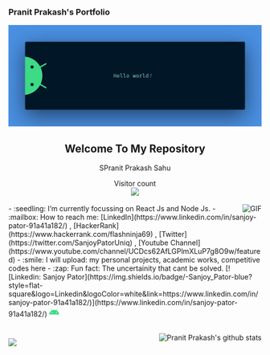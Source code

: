 ### Pranit Prakash's Portfolio
<p align="center">
 <img src="https://github.com/SanjoyPator1/SanjoyPator1/blob/master/banner.png?raw=true" alt="Hello world">
 <h2 align="center">Welcome To My Repository</h2>
 <p align="center"> SPranit Prakash Sahu </p>
</p>
<p align="center">
  Visitor count<br>
  <img src="https://profile-counter.glitch.me/prakashPranit/count.svg" />
</p>
<img align="right" alt="GIF" src="https://media.giphy.com/media/836HiJc7pgzy8iNXCn/giphy.gif" />
- :seedling: I’m currently focussing on React Js and Node Js.
- :mailbox: How to reach me:
[LinkedIn](https://www.linkedin.com/in/sanjoy-pator-91a41a182/) , [HackerRank](https://www.hackerrank.com/flashninja69) , [Twitter](https://twitter.com/SanjoyPatorUniq) , [Youtube Channel](https://www.youtube.com/channel/UCDcs62AfLGPlmXLuP7g8O9w/featured)
- :smile: I will upload: my personal projects, academic works, competitive codes here
- :zap: Fun fact: The uncertainity that cant be solved.
[![Linkedin: Sanjoy Pator](https://img.shields.io/badge/-Sanjoy_Pator-blue?style=flat-square&logo=Linkedin&logoColor=white&link=https://www.linkedin.com/in/sanjoy-pator-91a41a182/)](https://www.linkedin.com/in/sanjoy-pator-91a41a182/)  <code><img height="20" src="https://raw.githubusercontent.com/github/explore/80688e429a7d4ef2fca1e82350fe8e3517d3494d/topics/android/android.png"></code>
<p align="center">
 <h2>     </h2>
</p>
 <img style="padding-top:10px;" align="left" src="https://github-readme-stats.vercel.app/api/top-langs/?username=prakashPranit&hide=css&theme=dark&hide_langs_below=1"  />
<a href="https://github.com/prakashPranit">
 <img style=”padding-top:30px;” align="right" src="https://github-readme-stats.vercel.app/api?username=prakashPranit&show_icons=true&theme=dracula&line_height=27" alt="Pranit Prakash's github stats"/>
</a>


